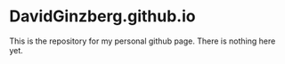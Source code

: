 DavidGinzberg.github.io
=======================
This is the repository for my personal github page. There is nothing here yet.
